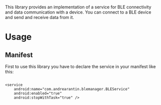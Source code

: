 This library provides an implementation of a service for BLE connectivity and data communication with a device.
You can connect to a BLE device and send and receive data from it.

# Usage

## Manifest

First to use this library you have to declare the service in your manifest like this:

```

<service
    android:name="com.andrearantin.blemanager.BLEService"
    android:enabled="true"
    android:stopWithTask="true" />

```
